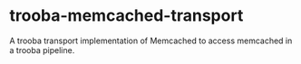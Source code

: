 # trooba-memcached-transport
A trooba transport implementation of Memcached to access memcached in a trooba pipeline. 
